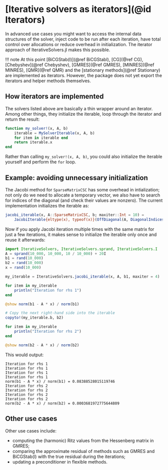 # [Iterative solvers as iterators](@id Iterators)

In advanced use cases you might want to access the internal data structures of the solver, inject code to be run after each iteration, have total control over allocations or reduce overhead in initialization. The iterator approach of IterativeSolvers.jl makes this possible.

!!! note
    At this point [BiCGStab(l)](@ref BiCGStabl), [CG](@ref CG), [Chebyshev](@ref Chebyshev), [GMRES](@ref GMRES), [MINRES](@ref MINRES), [QMR](@ref QMR) and the [stationary methods](@ref Stationary) are implemented as iterators. However, the package does not yet export the iterators and helper methods themselves.

## How iterators are implemented
The solvers listed above are basically a thin wrapper around an iterator. Among other things, they initialize the iterable, loop through the iterator and return the result:

```julia
function my_solver!(x, A, b)
    iterable = MySolverIterable(x, A, b)
    for item in iterable end
    return iterable.x
end
```

Rather than calling `my_solver!(x, A, b)`, you could also initialize the iterable yourself and perform the `for` loop.

## Example: avoiding unnecessary initialization
The Jacobi method for `SparseMatrixCSC` has some overhead in intialization; not only do we need to allocate a temporary vector, we also have to search for indices of the diagonal (and check their values are nonzero). The current implementation initializes the iterable as:

```julia
jacobi_iterable(x, A::SparseMatrixCSC, b; maxiter::Int = 10) =
    JacobiIterable{eltype(x), typeof(x)}(OffDiagonal(A, DiagonalIndices(A)), x, similar(x), b, maxiter)
```

Now if you apply Jacobi iteration multiple times with the same matrix for just a few iterations, it makes sense to initialize the iterable only once and reuse it afterwards:

```julia
import IterativeSolvers, IterativeSolvers.sprand, IterativeSolvers.I
A = sprand(10_000, 10_000, 10 / 10_000) + 20I
b1 = rand(10_000)
b2 = rand(10_000)
x = rand(10_000)

my_iterable = IterativeSolvers.jacobi_iterable(x, A, b1, maxiter = 4)

for item in my_iterable
    println("Iteration for rhs 1")
end

@show norm(b1 - A * x) / norm(b1)

# Copy the next right-hand side into the iterable
copyto!(my_iterable.b, b2)

for item in my_iterable
    println("Iteration for rhs 2")
end

@show norm(b2 - A * x) / norm(b2)
```

This would output:

```
Iteration for rhs 1
Iteration for rhs 1
Iteration for rhs 1
Iteration for rhs 1
norm(b1 - A * x) / norm(b1) = 0.08388528015119746
Iteration for rhs 2
Iteration for rhs 2
Iteration for rhs 2
Iteration for rhs 2
norm(b2 - A * x) / norm(b2) = 0.0003681972775644809
```

## Other use cases
Other use cases include:
- computing the (harmonic) Ritz values from the Hessenberg matrix in GMRES;
- comparing the approximate residual of methods such as GMRES and BiCGStab(l) with the true residual during the iterations;
- updating a preconditioner in flexible methods.

